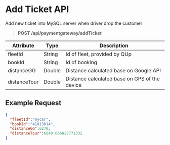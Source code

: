 # Add Ticket API

Add new ticket into MySQL server when driver drop the customer

> **POST /api/paymentgateway/addTicket**

| Attribute    | Type   | Description                                   |
|--------------|--------|-----------------------------------------------|
| fleetId      | String | Id of fleet, provided by QUp                  |
| bookId       | String | Id of booking                                 |
| distanceGG   | Double | Distance calculated base on Google API        |
| distanceTour | Double | Distance calculated base on GPS of the device |

## Example Request
```json
{
  "fleetId":"mycar",
  "bookId":"41813014",  
  "distanceGG":6270,
  "distanceTour":6840.666825771332
}
```

